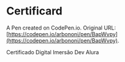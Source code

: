 # Certificard

A Pen created on CodePen.io. Original URL: [https://codepen.io/arbononi/pen/BapWvpy](https://codepen.io/arbononi/pen/BapWvpy).

Certificado Digital Imersão Dev Alura
